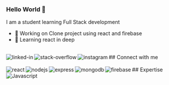 ### Hello World 👋
I am a student learning Full Stack development
- 🔭 Working on Clone project using react and firebase
- 🌱 Learning react in deep
<br>
## Connect with me
<img align="left" alt="linked-in" src="https://img.shields.io/badge/linkedin-%230077B5.svg?&style=for-the-badge&logo=linkedin&logoColor=white" href="https://www.linkedin.com/in/aayush-gade-865188213/"/>
<img align="left" alt="stack-overflow" src="https://img.shields.io/badge/stack%20overflow-FE7A16?logo=stack-overflow&logoColor=white&style=for-the-badge" href="https://stackoverflow.com/users/16468438/user16468438?tab=profile"/>
<img align="left" alt="instagram" src="https://img.shields.io/badge/instagram-%231877F2.svg?&style=for-the-badge&logo=instagram&logoColor=white" href="https://www.instagram.com/ayushgade/" />
<br>
<br>
## Expertise
<img align="left" alt="react" src="https://img.shields.io/badge/react%20-%2320232a.svg?&style=for-the-badge&logo=react&logoColor=%2361DAFB" />
<img align="left" alt="nodejs" src="https://img.shields.io/badge/node.js%20-%2343853D.svg?&style=for-the-badge&logo=node.js&logoColor=white" />
<img align="left" alt="express" src="https://img.shields.io/badge/express%20-%23232F3E?logo=express&logoColor=white&style=for-the-badge" />
<img align="left" alt="mongodb" src="https://img.shields.io/badge/mongodb-%23316192.svg?&style=for-the-badge&logo=mongodb&logoColor=white" />
<img align="left" alt="firebase" src="https://img.shields.io/badge/Firebase-3DDC84?logo=firebase&logoColor=white&style=for-the-badge" />
<img align="left" alt="Javascript" src="https://img.shields.io/badge/Javascript%20-%236DB33F.svg?&style=for-the-badge&logo=javascript&logoColor=white" />
<br>
<br>
